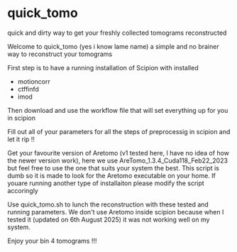 # quick_tomo
quick and dirty way to get your freshly collected tomograms reconstructed 


Welcome to quick_tomo (yes i know lame name) a simple and no brainer way to reconstruct your tomograms

First step is to have a running installation of Scipion with installed 
  - motioncorr 
  - ctffinfd 
  - imod 

Then download and use the workflow file that will set everything up for you in scipion 

Fill out all of your parameters for all the steps of preprocessig in scipion and let it rip !!

Get your favourite version of Aretomo (v1 tested here, I have no idea of how the newer version work), here we use AreTomo_1.3.4_Cuda118_Feb22_2023 but feel free to use the one that suits your system the best. This script is dumb so it is made to look for the Aretomo executable on your home. 
If youare running another type of installaiton please modify the script accoringly

Use quick_tomo.sh to lunch the reconstruction with these tested and running parameters. We don't use Aretomo inside scipion because when I tested it (updated on 6th August 2025) it was not working well on my system. 

Enjoy your bin 4 tomograms !!!
